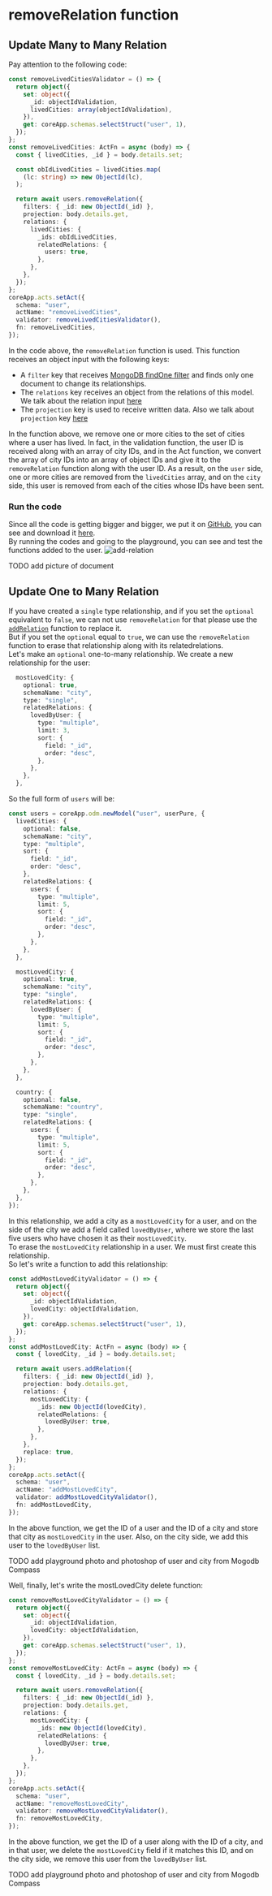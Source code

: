 # removeRelation function
## Update Many to Many Relation
Pay attention to the following code:
```ts
const removeLivedCitiesValidator = () => {
  return object({
    set: object({
      _id: objectIdValidation,
      livedCities: array(objectIdValidation),
    }),
    get: coreApp.schemas.selectStruct("user", 1),
  });
};
const removeLivedCities: ActFn = async (body) => {
  const { livedCities, _id } = body.details.set;

  const obIdLivedCities = livedCities.map(
    (lc: string) => new ObjectId(lc),
  );

  return await users.removeRelation({
    filters: { _id: new ObjectId(_id) },
    projection: body.details.get,
    relations: {
      livedCities: {
        _ids: obIdLivedCities,
        relatedRelations: {
          users: true,
        },
      },
    },
  });
};
coreApp.acts.setAct({
  schema: "user",
  actName: "removeLivedCities",
  validator: removeLivedCitiesValidator(),
  fn: removeLivedCities,
});
```
In the code above, the `removeRelation` function is used. This function receives an object input with the following keys:
- A `filter` key that receives [MongoDB findOne filter](https://www.mongodb.com/docs/manual/reference/method/db.collection.findOne/) and finds only one document to change its relationships.
- The `relations` key receives an object from the relations of this model. We talk about the relation input [here](https://miaadteam.github.io/lesan/add_relation.html#add-new-act-with-relation)
- The `projection` key is used to receive written data. Also we talk about `projection` key [here](https://miaadteam.github.io/lesan/getting_start.html#the-fn-function)

In the function above, we remove one or more cities to the set of cities where a user has lived. In fact, in the validation function, the user ID is received along with an array of city IDs, and in the Act function, we convert the array of city IDs into an array of object IDs and give it to the `removeRelation` function along with the user ID. As a result, on the `user` side, one or more cities are removed from the `livedCities` array, and on the `city` side, this user is removed from each of the cities whose IDs have been sent.  

### Run the code
Since all the code is getting bigger and bigger, we put it on [GitHub](https://github.com/MiaadTeam/lesan/tree/main/examples/document), you can see and download it [here]().  
By running the codes and going to the playground, you can see and test the functions added to the user.
![add-relation](https://github.com/MiaadTeam/lesan/assets/6236123/1ce92eb4-0d0a-4823-acfc-33965e0d29f5)

TODO add picture of document

## Update One to Many Relation
If you have created a `single` type relationship, and if you set the `optional` equivalent to `false`, we can not use `removeRelation` for that please use the [`addRelation`](./add_relation_fn.md) function to replace it.  
But if you set the `optional` equal to `true`, we can use the `removeRelation` function to erase that relationship along with its relatedrelations.  
Let's make an `optional` one-to-many relationship. We create a new relationship for the user:
```ts
  mostLovedCity: {
    optional: true,
    schemaName: "city",
    type: "single",
    relatedRelations: {
      lovedByUser: {
        type: "multiple",
        limit: 3,
        sort: {
          field: "_id",
          order: "desc",
        },
      },
    },
  },
```
So the full form of `users` will be:
```ts
const users = coreApp.odm.newModel("user", userPure, {
  livedCities: {
    optional: false,
    schemaName: "city",
    type: "multiple",
    sort: {
      field: "_id",
      order: "desc",
    },
    relatedRelations: {
      users: {
        type: "multiple",
        limit: 5,
        sort: {
          field: "_id",
          order: "desc",
        },
      },
    },
  },

  mostLovedCity: {
    optional: true,
    schemaName: "city",
    type: "single",
    relatedRelations: {
      lovedByUser: {
        type: "multiple",
        limit: 5,
        sort: {
          field: "_id",
          order: "desc",
        },
      },
    },
  },

  country: {
    optional: false,
    schemaName: "country",
    type: "single",
    relatedRelations: {
      users: {
        type: "multiple",
        limit: 5,
        sort: {
          field: "_id",
          order: "desc",
        },
      },
    },
  },
});
```
In this relationship, we add a city as a `mostLovedCity` for a user, and on the side of the city we add a field called `lovedByUser`, where we store the last five users who have chosen it as their `mostLovedCity`.  
To erase the `mostLovedCity` relationship in a user. We must first create this relationship.  
So let's write a function to add this relationship:
```ts
const addMostLovedCityValidator = () => {
  return object({
    set: object({
      _id: objectIdValidation,
      lovedCity: objectIdValidation,
    }),
    get: coreApp.schemas.selectStruct("user", 1),
  });
};
const addMostLovedCity: ActFn = async (body) => {
  const { lovedCity, _id } = body.details.set;

  return await users.addRelation({
    filters: { _id: new ObjectId(_id) },
    projection: body.details.get,
    relations: {
      mostLovedCity: {
        _ids: new ObjectId(lovedCity),
        relatedRelations: {
          lovedByUser: true,
        },
      },
    },
    replace: true,
  });
};
coreApp.acts.setAct({
  schema: "user",
  actName: "addMostLovedCity",
  validator: addMostLovedCityValidator(),
  fn: addMostLovedCity,
});
```
In the above function, we get the ID of a user and the ID of a city and store that city as `mostLovedCity` in the user. Also, on the city side, we add this user to the `lovedByUser` list.  

TODO add playground photo and photoshop of user and city from Mogodb Compass  

Well, finally, let's write the mostLovedCity delete function:
```ts
const removeMostLovedCityValidator = () => {
  return object({
    set: object({
      _id: objectIdValidation,
      lovedCity: objectIdValidation,
    }),
    get: coreApp.schemas.selectStruct("user", 1),
  });
};
const removeMostLovedCity: ActFn = async (body) => {
  const { lovedCity, _id } = body.details.set;

  return await users.removeRelation({
    filters: { _id: new ObjectId(_id) },
    projection: body.details.get,
    relations: {
      mostLovedCity: {
        _ids: new ObjectId(lovedCity),
        relatedRelations: {
          lovedByUser: true,
        },
      },
    },
  });
};
coreApp.acts.setAct({
  schema: "user",
  actName: "removeMostLovedCity",
  validator: removeMostLovedCityValidator(),
  fn: removeMostLovedCity,
});
```
In the above function, we get the ID of a user along with the ID of a city, and in that user, we delete the `mostLovedCity` field if it matches this ID, and on the city side, we remove this user from the `lovedByUser` list.

TODO add playground photo and photoshop of user and city from Mogodb Compass  

  




